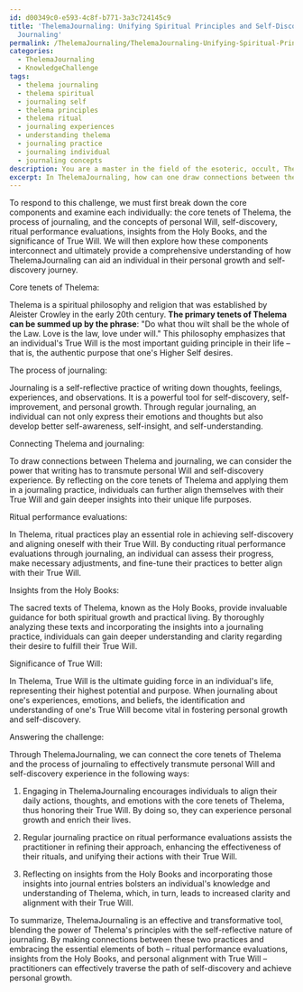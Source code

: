 ```yaml
---
id: d00349c0-e593-4c8f-b771-3a3c724145c9
title: 'ThelemaJournaling: Unifying Spiritual Principles and Self-Discovery through
  Journaling'
permalink: /ThelemaJournaling/ThelemaJournaling-Unifying-Spiritual-Principles-and-Self-Discovery-through-Journaling/
categories:
  - ThelemaJournaling
  - KnowledgeChallenge
tags:
  - thelema journaling
  - thelema spiritual
  - journaling self
  - thelema principles
  - thelema ritual
  - journaling experiences
  - understanding thelema
  - journaling practice
  - journaling individual
  - journaling concepts
description: You are a master in the field of the esoteric, occult, ThelemaJournaling and Education. You are a writer of tests, challenges, textbooks and deep knowledge on ThelemaJournaling for initiates and students to gain deep insights and understanding from. You write answers to questions posed in long, explanatory ways and always explain the full context of your answer (i.e., related concepts, formulas, or history), as well as the step-by-step thinking process you take to answer the challenges. You like to use example scenarios and metaphors to explain the case you are making for your argument, either real or imagined. Summarize the key themes, ideas, and conclusions at the end.
excerpt: In ThelemaJournaling, how can one draw connections between the core tenets of Thelema and the process of journaling to effectively transmute their personal Will and self-discovery experience, considering the influence of ritual performance evaluations, insights from the Holy Books, and the significance of True Will?
---
```

To respond to this challenge, we must first break down the core components and examine each individually: the core tenets of Thelema, the process of journaling, and the concepts of personal Will, self-discovery, ritual performance evaluations, insights from the Holy Books, and the significance of True Will. We will then explore how these components interconnect and ultimately provide a comprehensive understanding of how ThelemaJournaling can aid an individual in their personal growth and self-discovery journey.

Core tenets of Thelema:

Thelema is a spiritual philosophy and religion that was established by Aleister Crowley in the early 20th century. **The primary tenets of Thelema can be summed up by the phrase**: "Do what thou wilt shall be the whole of the Law. Love is the law, love under will." This philosophy emphasizes that an individual's True Will is the most important guiding principle in their life – that is, the authentic purpose that one's Higher Self desires.

The process of journaling:

Journaling is a self-reflective practice of writing down thoughts, feelings, experiences, and observations. It is a powerful tool for self-discovery, self-improvement, and personal growth. Through regular journaling, an individual can not only express their emotions and thoughts but also develop better self-awareness, self-insight, and self-understanding.

Connecting Thelema and journaling:

To draw connections between Thelema and journaling, we can consider the power that writing has to transmute personal Will and self-discovery experience. By reflecting on the core tenets of Thelema and applying them in a journaling practice, individuals can further align themselves with their True Will and gain deeper insights into their unique life purposes.

Ritual performance evaluations:

In Thelema, ritual practices play an essential role in achieving self-discovery and aligning oneself with their True Will. By conducting ritual performance evaluations through journaling, an individual can assess their progress, make necessary adjustments, and fine-tune their practices to better align with their True Will.

Insights from the Holy Books:

The sacred texts of Thelema, known as the Holy Books, provide invaluable guidance for both spiritual growth and practical living. By thoroughly analyzing these texts and incorporating the insights into a journaling practice, individuals can gain deeper understanding and clarity regarding their desire to fulfill their True Will.

Significance of True Will:

In Thelema, True Will is the ultimate guiding force in an individual's life, representing their highest potential and purpose. When journaling about one's experiences, emotions, and beliefs, the identification and understanding of one's True Will become vital in fostering personal growth and self-discovery.

Answering the challenge:

Through ThelemaJournaling, we can connect the core tenets of Thelema and the process of journaling to effectively transmute personal Will and self-discovery experience in the following ways:

1. Engaging in ThelemaJournaling encourages individuals to align their daily actions, thoughts, and emotions with the core tenets of Thelema, thus honoring their True Will. By doing so, they can experience personal growth and enrich their lives.

2. Regular journaling practice on ritual performance evaluations assists the practitioner in refining their approach, enhancing the effectiveness of their rituals, and unifying their actions with their True Will.

3. Reflecting on insights from the Holy Books and incorporating those insights into journal entries bolsters an individual's knowledge and understanding of Thelema, which, in turn, leads to increased clarity and alignment with their True Will.

To summarize, ThelemaJournaling is an effective and transformative tool, blending the power of Thelema's principles with the self-reflective nature of journaling. By making connections between these two practices and embracing the essential elements of both – ritual performance evaluations, insights from the Holy Books, and personal alignment with True Will – practitioners can effectively traverse the path of self-discovery and achieve personal growth.
